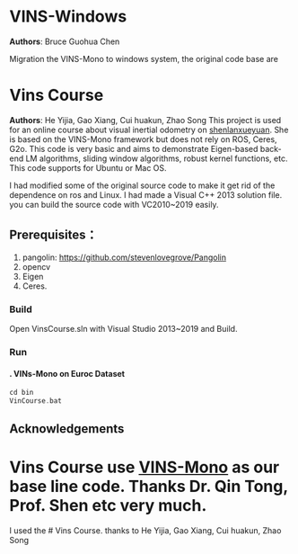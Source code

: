 # VINS-Windows
**Authors**: Bruce Guohua Chen

Migration the VINS-Mono to windows system, the original code base are

# Vins Course
**Authors**: He Yijia, Gao Xiang, Cui huakun, Zhao Song
This project is used for an online course about visual inertial odometry on [shenlanxueyuan](http://www.shenlanxueyuan.com). She is based on the VINS-Mono framework but does not rely on ROS, Ceres, G2o. This code is very basic and aims to demonstrate Eigen-based back-end LM algorithms, sliding window algorithms, robust kernel functions, etc. This code supports for Ubuntu or Mac OS.

I had modified some of the original source code to make it get rid of the dependence on ros and Linux.
I had made a Visual C++ 2013 solution file. you can build the source code with VC2010~2019 easily.

## Prerequisites：
1. pangolin: <https://github.com/stevenlovegrove/Pangolin>
2. opencv
3. Eigen
4. Ceres.  

### Build
Open VinsCourse.sln with Visual Studio 2013~2019 and Build.

### Run
#### . VINs-Mono on Euroc Dataset
```c++
cd bin
VinCourse.bat
```

## Acknowledgements
# Vins Course use [VINS-Mono](https://github.com/HKUST-Aerial-Robotics/VINS-Mono) as our base line code. Thanks Dr. Qin Tong, Prof. Shen etc very much.
I used the # Vins Course. thanks to He Yijia, Gao Xiang, Cui huakun, Zhao Song

